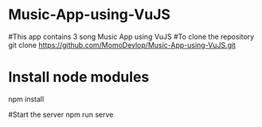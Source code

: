 # Music-App-using-VuJS
#This app contains 3 song
Music App using VuJS 
#To clone the repository 
git clone https://github.com/MomoDevlop/Music-App-using-VuJS.git 

# Install node modules
npm install 

#Start the server 
npm run serve 
